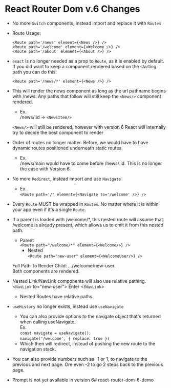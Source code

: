 # React Router Dom v.6 Changes

 - No more `Switch` components, instead import and replace it with `Routes`

- Route Usage:

	`<Route path='/news' element={<News />} />` </br>
	`<Route path='/welcome' element={<Welcome />} />` </br>
	`<Route path='/about' element={<About />} />` </br>

- `exact` is no longer needed as a prop to `Route`, as it is enabled by default.
If you did want to keep a component rendered based on the starting path you can do this:

	`<Route path='/news/*' element={<News />} />`

- This will render the news component as long as the url pathname begins with /news. Any paths that follow will still keep the `<News/>` component rendered.</br>
   - Ex.</br>
      /news/:id -> `<NewsItem/>`</br>

    `<News/>` will still be rendered, however with version 6 React will internally try to decide the best component to render
- Order of routes no longer matter.
    Before, we would have to have dynamic routes positioned underneath static routes.</br>
   - Ex.</br>
      /news/main would have to come before /news/:id.
        This is no longer the case with Version 6.

- No more `Redirect`, instead import and use `Navigate`</br>
   - Ex.</br>
           `<Route path='/' element={<Navigate to='/welcome' />} />`

- Every `Route` MUST be wrapped in `Routes`. No matter where it is within your app even if it's a single `Route`.

- If a parent is loaded with /welcome/*, this nested route will assume that /welcome is already present, which allows us to omit it from this nested path.</br>
    
    - Parent </br>
    `<Route path="/welcome/*" element={<Welcome/>} />`</br>
         - Nested </br>
	`<Route path="new-user" element={<WelcomeUser/>} />`</br>
        
    Full Path To Render Child: .../welcome/new-user. </br>
    Both components are rendered. </br>

- Nested Link/NavLink components will also use relative pathing. </br>
    <`NavLink` to="new-user">
                Enter
    </`NavLink`>
    - Nested Routes have relative paths.

- `useHistory` no longer exists, instead use `useNavigate`
    - You can also provide options to the navigate object that's returned when calling useNavigate.</br>
    Ex. </br>
        `const navigate = useNavigate();`</br>
        `navigate('/welcome', { replace: true })`
    - Which then will redirect, instead of pushing the new route to the navigation stack.
- You can also provide numbers such as -1 or 1, to navigate to the previous and next page. Ore even -2 to go 2 steps back to the previous page.
    
- Prompt is not yet available in version 6# react-router-dom-6-demo
